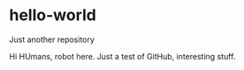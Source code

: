 # hello-world
Just another repository

Hi HUmans, robot here.  Just a test of GitHub, interesting stuff.
